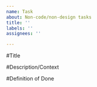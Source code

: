 ```yaml
---
name: Task
about: Non-code/non-design tasks
title: ''
labels: ''
assignees: ''

---
```


#Title


#Description/Context


#Definition of Done
